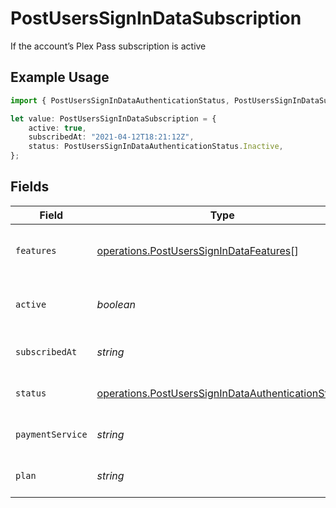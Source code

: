 # PostUsersSignInDataSubscription

If the account’s Plex Pass subscription is active

## Example Usage

```typescript
import { PostUsersSignInDataAuthenticationStatus, PostUsersSignInDataSubscription } from "@lukehagar/plexjs/sdk/models/operations";

let value: PostUsersSignInDataSubscription = {
    active: true,
    subscribedAt: "2021-04-12T18:21:12Z",
    status: PostUsersSignInDataAuthenticationStatus.Inactive,
};
```

## Fields

| Field                                                                                                                           | Type                                                                                                                            | Required                                                                                                                        | Description                                                                                                                     | Example                                                                                                                         |
| ------------------------------------------------------------------------------------------------------------------------------- | ------------------------------------------------------------------------------------------------------------------------------- | ------------------------------------------------------------------------------------------------------------------------------- | ------------------------------------------------------------------------------------------------------------------------------- | ------------------------------------------------------------------------------------------------------------------------------- |
| `features`                                                                                                                      | [operations.PostUsersSignInDataFeatures](../../../sdk/models/operations/postuserssignindatafeatures.md)[]                       | :heavy_minus_sign:                                                                                                              | List of features allowed on your Plex Pass subscription                                                                         |                                                                                                                                 |
| `active`                                                                                                                        | *boolean*                                                                                                                       | :heavy_minus_sign:                                                                                                              | If the account's Plex Pass subscription is active                                                                               | true                                                                                                                            |
| `subscribedAt`                                                                                                                  | *string*                                                                                                                        | :heavy_minus_sign:                                                                                                              | Date the account subscribed to Plex Pass                                                                                        | 2021-04-12T18:21:12Z                                                                                                            |
| `status`                                                                                                                        | [operations.PostUsersSignInDataAuthenticationStatus](../../../sdk/models/operations/postuserssignindataauthenticationstatus.md) | :heavy_minus_sign:                                                                                                              | String representation of subscriptionActive                                                                                     | Inactive                                                                                                                        |
| `paymentService`                                                                                                                | *string*                                                                                                                        | :heavy_minus_sign:                                                                                                              | Payment service used for your Plex Pass subscription                                                                            |                                                                                                                                 |
| `plan`                                                                                                                          | *string*                                                                                                                        | :heavy_minus_sign:                                                                                                              | Name of Plex Pass subscription plan                                                                                             |                                                                                                                                 |